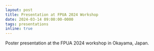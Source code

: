 ```yaml
---
layout: post
title: Presentation at FPUA 2024 Workshop
date: 2024-03-14 09:00:00-0000
tags: presentations
inline: true
---
```

Poster presentation at the FPUA 2024 workshop in Okayama, Japan.
